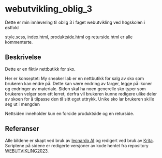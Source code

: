 # webutvikling_oblig_3
Dette er min innlevering til oblig 3 i faget webutvikling ved høgskolen i østfold

style.scss, index.html, produktside.html og returside.html er alle kommenterte.
## Beskrivelse
Dette er en fiktiv nettbutikk for sko. 

Her er konseptet:
My sneaker lab er en nettbutikk for salg av sko som brukeren kan endre på. Dette kan være 
endring av farger, legge på ikoner og endringer av materiale. Siden skal ha noen generelle sko 
typer som brukeren velger som ett lerret, derfra vil brukeren kunne redigere ulike deler av skoen 
for å tilpasse den til sitt eget uttrykk. 
Unike sko lar brukeren skille seg ut i mengden

Nettsiden inneholder kun en forside produktside og en returside. 
## Referanser
Alle bildene er skapt ved bruk av [leonardo AI](https://leonardo.ai/) og redigert ved bruk av [Krita](https://krita.org/en/).
Scriptene på sidene er redigerte versjoner av kode hentet fra repository [WEBUTVIKLING2023](https://github.com/HIO-Webutvikling/WEBUTVIKLING2023). 
